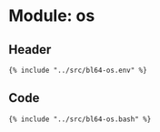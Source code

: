 # Module: os

## Header

```shell
{% include "../src/bl64-os.env" %}
```

## Code

```shell
{% include "../src/bl64-os.bash" %}
```
